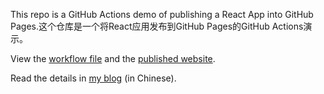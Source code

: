 This repo is a GitHub Actions demo of publishing a React App into GitHub Pages.这个仓库是一个将React应用发布到GitHub Pages的GitHub Actions演示。

View the [workflow file](./.github/workflows/ci.yml) and the [published website](https://why2fly.github.io/github-actions-demo).

Read the details in [my blog](http://www.ruanyifeng.com/blog/2019/09/getting-started-with-github-actions.html) (in Chinese).
